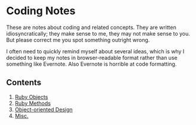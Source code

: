 # Coding Notes
These are notes about coding and related concepts. They are written idiosyncratically; they make sense to me, they may not make sense to you. But please correct me you spot something outright wrong.

I often need to quickly remind myself about several ideas, which is why I decided to keep my notes in browser-readable format rather than use something like Evernote. Also Evernote is horrible at code formatting.

## Contents

1. [Ruby Objects](https://github.com/oscar-barlow/coding-notes/blob/master/ruby-objects.md)
2. [Ruby Methods](https://github.com/oscar-barlow/coding-notes/blob/master/ruby-methods.md)
3. [Object-oriented Design](https://github.com/oscar-barlow/coding-notes/blob/master/object-oriented-design.md)
2. [Misc.](https://github.com/oscar-barlow/coding-notes/blob/master/misc-notes.md)
